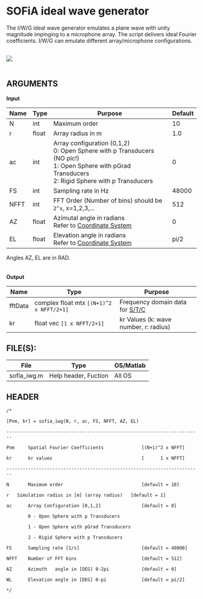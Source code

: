 # SOFiA ideal wave generator #

The I/W/G ideal wave generator emulates a plane wave with unity magnitude impinging to a microphone array. The script delivers ideal Fourier coefficients. I/W/G can emulate different array/microphone configurations.
<br>
<br>

<img src='http://img.sofia-toolbox.googlecode.com/git/IWG_NATIVE.png' />
<br>
<br>

<h2>ARGUMENTS</h2>

<b>Input</b>
<table><thead><th> <b>Name</b> </th><th> <b>Type</b> </th><th> <b>Purpose</b> </th><th> <b>Default</b> </th></thead><tbody>
<tr><td> N           </td><td> int         </td><td> Maximum order   </td><td>  10            </td></tr>
<tr><td> r           </td><td> float       </td><td> Array radius in m </td><td> 1.0            </td></tr>
<tr><td> ac          </td><td> int         </td><td> Array configuration (0,1,2) <br> 0: Open Sphere with p Transducers (NO plc!)<br>1: Open Sphere with pGrad Transducers <br>2: Rigid Sphere with p Transducers</td><td> 0              </td></tr>
<tr><td> FS          </td><td> int         </td><td> Sampling rate in Hz </td><td> 48000          </td></tr>
<tr><td> NFFT        </td><td> int         </td><td> FFT Order (Number of bins) should be <code>2^x</code>, x=1,2,3,... </td><td> 512            </td></tr>
<tr><td> AZ          </td><td> float       </td><td> Azimutal angle in radians<br>Refer to <a href='COORDINATES.md'>Coordinate System</a>  </td><td> 0              </td></tr>
<tr><td> EL          </td><td> float       </td><td> Elevation angle in radians<br>Refer to <a href='COORDINATES.md'>Coordinate System</a> </td><td> pi/2           </td></tr></tbody></table>

Angles AZ, EL are in RAD.<br>
<br>
<br>
<b>Output</b>
<table><thead><th> <b>Name</b> </th><th> <b>Type</b> </th><th> <b>Purpose</b> </th></thead><tbody>
<tr><td> fftData     </td><td> complex float mtx <code>[(N+1)^2 x NFFT/2+1]</code>  </td><td> Frequency domain data for <a href='STC.md'>S/T/C</a></td></tr>
<tr><td> kr          </td><td> float vec <code>[1 x NFFT/2+1]</code></td><td> kr Values (k: wave number, r: radius) </td></tr></tbody></table>

<h2>FILE(S):</h2>

<table><thead><th> File </th><th> Type </th><th> OS/Matlab </th></thead><tbody>
<tr><td> sofia_iwg.m </td><td> Help header, Fuction </td><td> All OS    </td></tr></tbody></table>


<h2>HEADER</h2>
<pre><code>/*<br>
[Pnm, kr] = sofia_iwg(N, r, ac, FS, NFFT, AZ, EL) <br>
------------------------------------------------------------------------     <br>
Pnm     Spatial Fourier Coefficients              [(N+1)^2 x NFFT]<br>
kr      kr values                                 [      1 x NFFT]<br>
------------------------------------------------------------------------              <br>
N       Maximum order                             [default = 10]<br>
r 	Simulation radius in [m] (array radius)   [default = 1]  <br>
ac      Array Configuration [0,1,2]               [default = 0] <br>
        0 - Open Sphere with p Transducers<br>
        1 - Open Sphere with pGrad Transducers<br>
        2 - Rigid Sphere with p Transducers<br>
FS      Sampling rate [1/s]                       [default = 48000]<br>
NFFT    Number of FFT bins                        [default = 512]<br>
AZ      Azimuth   angle in [DEG] 0-2pi            [default = 0]<br>
WL      Elevation angle in [DEG] 0-pi             [default = pi/2]<br>
*/<br>
</code></pre>